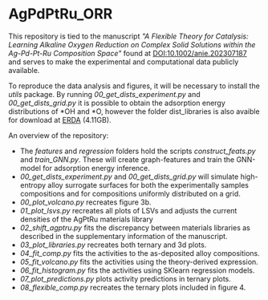 # AgPdPtRu_ORR

This repository is tied to the manuscript *"A Flexible Theory for Catalysis: Learning Alkaline Oxygen Reduction on Complex Solid Solutions within the Ag-Pd-Pt-Ru Composition Space"* found at [DOI:10.1002/anie.202307187](https://doi.org/10.1002/anie.202307187) and serves to make the experimental and computational data publicly available.

To reproduce the data analysis and figures, it will be necessary to install the *utils* package. By running *00_get_dists_experiment.py* and *00_get_dists_grid.py* it is possible to obtain the adsorption energy distributions of \*OH and \*O, however the folder dist_libraries is also avaible for download at [ERDA](https://sid.erda.dk/cgi-sid/ls.py?share_id=Eh84Rp6A39) (4.11GB).

An overview of the repository:

- The *features* and *regression* folders hold the scripts *construct_feats.py* and *train_GNN.py*. These will create graph-features and train the GNN-model for adsorption energy inference.
- *00_get_dists_experiment.py* and *00_get_dists_grid.py* will simulate high-entropy alloy surrogate surfaces for both the experimentally samples compositions and for compositions uniformly distributed on a grid.
- *00_plot_volcano.py* recreates figure 3b.
- *01_plot_lsvs.py* recreates all plots of LSVs and adjusts the current densities of the AgPtRu materials library
- *02_shift_agptru.py* fits the discrepancy between materials libraries as described in the supplementary information of the manuscript.
- *03_plot_libraries.py* recreates both ternary and 3d plots.
- *04_fit_comp.py* fits the activities to the as-deposited alloy compositions.
- *05_fit_volcano.py* fits the activities using the theory-derived expression.
- *06_fit_histogram.py* fits the activities using SKlearn regression models.
- *07_plot_predictions.py* plots activity predictions in ternary plots.
- *08_flexible_comp.py* recreates the ternary plots included in figure 4.
